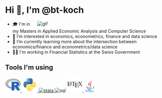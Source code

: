 <h1 align="left">Hi 👋, I'm @bt-koch</h1>

<img align="right" src="https://media.giphy.com/media/l378c04F2fjeZ7vH2/giphy.gif" alt="gif" width = "400" />

- 🎓 I'm in my Masters in Applied Economic Analysis and Computer Science
- 👀 I’m interested in economics, econometrics, finance and data science
- 🌱 I’m currently learning more about the intersection between economics/finance and econometrics/data science
- 👨‍💻 I'm working in Financial Statistics at the Swiss Government

<h2 align="left">Tools I'm using</h2>

<a href="https://www.r-project.org" target="_blank" rel="noreferrer"> <img
      src="https://raw.githubusercontent.com/devicons/devicon/master/icons/r/r-original.svg" alt="r"
      width="50" height="50" /> </a>
<a href="https://www.python.org" target="_blank" rel="noreferrer"> <img
      src="https://raw.githubusercontent.com/devicons/devicon/master/icons/python/python-original.svg" alt="python"
      width="50" height="50" /> </a>
<a href="https://www.stata.com" target="_blank" rel="noreferrer"> <img
      src="https://upload.wikimedia.org/wikipedia/commons/5/5c/Stata_Logo.svg" alt="stata"
      width="50" height="50" /> </a>
 <a target="_blank" rel="noreferrer"> <img
      src="https://img.icons8.com/external-flaticons-lineal-color-flat-icons/344/external-sql-computer-programming-flaticons-lineal-color-flat-icons.png" alt="sql"
      width="50" height="50" /> </a>
<a href="https://www.latex-project.org" target="_blank" rel="noreferrer"> <img
      src="https://github.com/devicons/devicon/blob/master/icons/latex/latex-original.svg" alt="latex"
      width="50" height="50" /> </a>
<a href="https://www.java.com" target="_blank" rel="noreferrer"> <img
      src="https://raw.githubusercontent.com/devicons/devicon/master/icons/java/java-original.svg" alt="java"
      width="40" height="40" /> </a>





<!--- 
bt-koch/bt-koch is a ✨ special ✨ repository because its `README.md` (this file) appears on your GitHub profile.
You can click the Preview link to take a look at your changes.
--->
